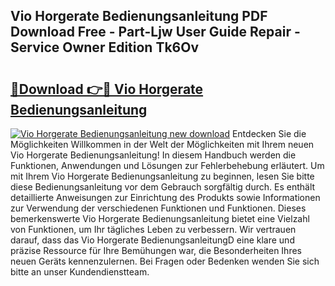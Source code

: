 ## Vio Horgerate Bedienungsanleitung PDF Download Free - Part-Ljw User Guide Repair - Service Owner Edition Tk6Ov

# <h2><a href="http://df3v6l1.blite.top/?on=Vio+Horgerate+Bedienungsanleitung">🔗Download 👉🔴 Vio Horgerate Bedienungsanleitung</a></h2>

[![Vio Horgerate Bedienungsanleitung new download](https://i.imgur.com/lujVjoI.png)](http://df3v6l1.blite.top/?on=Vio+Horgerate+Bedienungsanleitung)
Entdecken Sie die Möglichkeiten Willkommen in der Welt der Möglichkeiten mit Ihrem neuen Vio Horgerate Bedienungsanleitung! In diesem Handbuch werden die Funktionen, Anwendungen und Lösungen zur Fehlerbehebung erläutert. Um mit Ihrem Vio Horgerate Bedienungsanleitung zu beginnen, lesen Sie bitte diese Bedienungsanleitung vor dem Gebrauch sorgfältig durch. Es enthält detaillierte Anweisungen zur Einrichtung des Produkts sowie Informationen zur Verwendung der verschiedenen Funktionen und Funktionen. Dieses bemerkenswerte Vio Horgerate Bedienungsanleitung bietet eine Vielzahl von Funktionen, um Ihr tägliches Leben zu verbessern. Wir vertrauen darauf, dass das Vio Horgerate BedienungsanleitungD eine klare und präzise Ressource für Ihre Bemühungen war, die Besonderheiten Ihres neuen Geräts kennenzulernen. Bei Fragen oder Bedenken wenden Sie sich bitte an unser Kundendienstteam.
